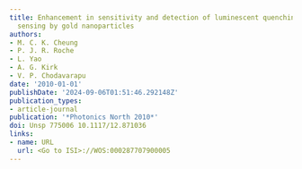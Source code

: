 ```yaml
---
title: Enhancement in sensitivity and detection of luminescent quenching based oxygen
  sensing by gold nanoparticles
authors:
- M. C. K. Cheung
- P. J. R. Roche
- L. Yao
- A. G. Kirk
- V. P. Chodavarapu
date: '2010-01-01'
publishDate: '2024-09-06T01:51:46.292148Z'
publication_types:
- article-journal
publication: '*Photonics North 2010*'
doi: Unsp 775006 10.1117/12.871036
links:
- name: URL
  url: <Go to ISI>://WOS:000287707900005
---
```

